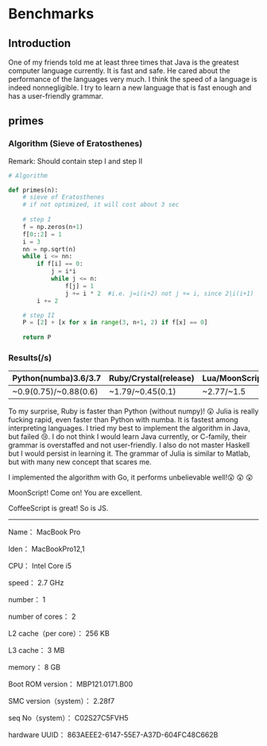 # Benchmarks

## Introduction

One of my friends told me at least three times that Java is the greatest computer language currently. It is fast and safe. He cared about the performance of the languages very much. I think the speed of a language is indeed nonnegligible. I try to learn a new language that is fast enough and has a user-friendly grammar.

## primes

### Algorithm (Sieve of Eratosthenes)

Remark: Should contain step I and step II

```python
# Algorithm

def primes(n):
    # sieve of Eratosthenes
    # if not optimized, it will cost about 3 sec
    
    # step I
    f = np.zeros(n+1)
    f[0::2] = 1
    i = 3
    nn = np.sqrt(n)
    while i <= nn:
        if f[i] == 0:
            j = i*i
            while j <= n:
                f[j] = 1
                j += i * 2  #i.e. j=i(i+2) not j += i, since 2|i(i+1)
        i += 2

    # step II
    P = [2] + [x for x in range(3, n+1, 2) if f[x] == 0]
 
    return P
```



### Results(/s)

| Python(numba)3.6/3.7  | Ruby/Crystal(release) | Lua/MoonScript | Julia | Java(compiled) | Haskell | Go(compiled) | JS/CoffeeScript |
| --------------------- | --------------------- | -------------- | ----- | -------------- | ------- | ------------ | --------------- |
| ~0.9(0.75)/~0.88(0.6) | ~1.79/~0.45(0.1)      | ~2.77/~1.5     | ~0.25 | ~0.17(0.15)    | ?       | ~180µs(195)  | ~.35/~0.4       |



To my surprise, Ruby is faster than Python (without numpy)! :astonished: Julia is really fucking rapid, even faster than Python with numba. It is fastest among interpreting languages. I tried my best to implement the algorithm in Java, but failed :cry:. I do not think I would learn Java currently, or C-family, their grammar is overstaffed and not user-friendly. I also do not master Haskell but I would persist in learning it. The grammar of Julia is similar to Matlab, but with many new concept that scares me.



I implemented the algorithm with Go, it performs unbelievable well!😲 😲 😲 



MoonScript! Come on! You are excellent.



CoffeeScript is great! So is JS.

---

  Name：	MacBook Pro

  Iden：	MacBookPro12,1

  CPU：	Intel Core i5

  speed：	2.7 GHz

  number：	1

  number of cores：	2

  L2 cache（per core）：	256 KB

  L3 cache：	3 MB

  memory：	8 GB

  Boot ROM version：	MBP121.0171.B00

  SMC version（system）：	2.28f7

  seq No（system）：	C02S27C5FVH5

  hardware UUID：	863AEEE2-6147-55E7-A37D-604FC48C662B
